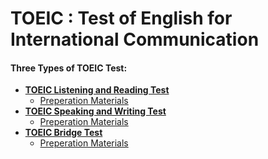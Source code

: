 # **TOEIC : Test of English for International Communication**

#### **Three Types of TOEIC Test:**
* **[TOEIC Listening and Reading Test](https://github.com/abs-sayem/TOEIC/blob/main/toeic_listening_and_reading_test.md)**
    * [Preperation Materials](https://www.ets.org/toeic/test-takers/prepare.html#accordion-313cdde0f2-item-8b70a48c79)
* **[TOEIC Speaking and Writing Test](https://github.com/abs-sayem/TOEIC/blob/main/toeic_speaking_and_writing_test.md)**
    * [Preperation Materials](https://www.ets.org/toeic/test-takers/prepare.html#accordion-313cdde0f2-item-b884ff91bd)
* **[TOEIC Bridge Test](https://github.com/abs-sayem/TOEIC/blob/main/toeic_bridge_test.md)**
    * [Preperation Materials](https://www.ets.org/toeic/test-takers/prepare.html#accordion-313cdde0f2-item-ff6f78a135)